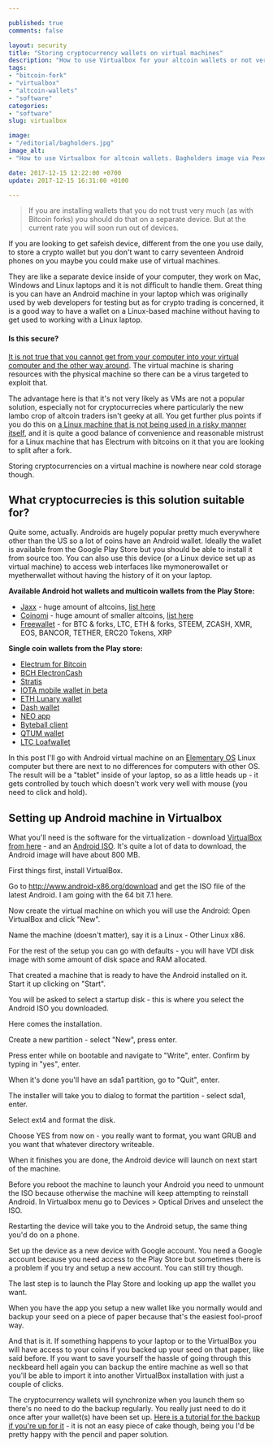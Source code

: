 ```yaml
---

published: true
comments: false

layout: security
title: "Storing cryptocurrency wallets on virtual machines"
description: "How to use Virtualbox for your altcoin wallets or not very much trusted wallets storing forked coins."
tags:
- "bitcoin-fork"
- "virtualbox"
- "altcoin-wallets"
- "software"
categories:
- "software"
slug: virtualbox

image:
- "/editorial/bagholders.jpg"
image_alt:
- "How to use Virtualbox for altcoin wallets. Bagholders image via Pexels."

date: 2017-12-15 12:22:00 +0700
update: 2017-12-15 16:31:00 +0100

---
```


> If you are installing wallets that you do not trust very much (as with Bitcoin forks) you should do that on a separate device. But at the current rate you will soon run out of devices.

If you are looking to get safeish device, different from the one you use daily, to store a crypto wallet but you don't want to carry seventeen Android phones on you maybe you could make use of virtual machines.

They are like a separate device inside of your computer, they work on Mac, Windows and Linux laptops and it is not difficult to handle them. Great thing is you can have an Android machine in your laptop which was originally used by web developers for testing but as for crypto trading is concerned, it is a good way to have a wallet on a Linux-based machine without having to get used to working with a Linux laptop.

#### Is this secure?

[It is not true that you cannot get from your computer into your virtual computer and the other way around](https://security.stackexchange.com/questions/3056/how-secure-are-virtual-machines-really-false-sense-of-security). The virtual machine is sharing resources with the physical machine so there can be a virus targeted to exploit that.

The advantage here is that it's not very likely as VMs are not a popular solution, especially not for cryptocurrecies where particularly the new lambo crop of altcoin traders isn't geeky at all. You get further plus points if you do this on <a class="internal" href="/security/device-management">a Linux machine that is not being used in a risky manner itself</a>, and it is quite a good balance of convenience and reasonable mistrust for a Linux  machine that has Electrum with bitcoins on it that you are looking to split after a fork.

Storing cryptocurrencies on a virtual machine is nowhere near cold storage though.

## What cryptocurrecies is this solution suitable for?

Quite some, actually. Androids are hugely popular pretty much everywhere other than the US so a lot of coins have an Android wallet. Ideally the wallet is available from the Google Play Store but you should be able to install it from source too. You can also use this device (or a Linux device set up as virtual machine) to access web interfaces like mymonerowallet or myetherwallet without having the history of it on your laptop.

**Available Android hot wallets and multicoin wallets from the Play Store:**

* [Jaxx](https://play.google.com/store/apps/details?id=com.kryptokit.jaxx&hl=en) - huge amount of altcoins, [list here](https://decentral.zendesk.com/hc/en-us/articles/218373867-Which-tokens-does-Jaxx-support-)
* [Coinomi](https://play.google.com/store/apps/details?id=com.coinomi.wallet&hl=en) - huge amount of smaller altcoins, [list here](https://coinomi.com/#supported-coins)
* [Freewallet](https://play.google.com/store/apps/details?id=ltcc.org.freewallet.app) - for BTC & forks, LTC, ETH & forks, STEEM, ZCASH, XMR, EOS, BANCOR, TETHER, ERC20 Tokens, XRP

**Single coin wallets from the Play store:**

* [Electrum for Bitcoin](https://play.google.com/store/apps/details?id=org.electrum.electrum)
* [BCH ElectronCash](https://play.google.com/store/apps/details?id=org.electroncash.electroncash&hl=en)
* [Stratis](https://play.google.com/store/apps/details?id=com.stratis.live)
* [IOTA mobile wallet in beta](https://play.google.com/store/apps/details?id=org.iota.wallet)
* [ETH Lunary wallet](https://play.google.com/store/apps/details?id=com.rehanced.lunary)
* [Dash wallet](https://play.google.com/store/apps/details?id=hashengineering.darkcoin.wallet)
* [NEO app](https://play.google.com/store/apps/details?id=neo.app)
* [Byteball client](https://play.google.com/store/apps/details?id=org.byteball.wallet)
* [QTUM wallet](https://play.google.com/store/apps/details?id=org.qtum.wallet)
* [LTC Loafwallet](https://play.google.com/store/apps/details?id=com.loafwallet)


In this post I'll go with Android virtual machine on an [Elementary OS](https://elementary.io/) Linux computer but there are next to no differences for computers with other OS. The result will be a "tablet" inside of your laptop, so as a little heads up - it gets controlled by touch which doesn't work very well with mouse (you need to click and hold).


## Setting up Android machine in Virtualbox

What you'll need is the software for the virtualization - download [VirtualBox from here](https://www.virtualbox.org/wiki/Downloads) - and an [Android ISO](http://www.android-x86.org/download). It's quite a lot of data to download, the Android image will have about 800 MB.

First things first, install VirtualBox.

<amp-img itemprop="image" alt="Altcoin Trading Security"
 src="/sec/virtualbox-setup/1androidiso.jpeg" layout="responsive"
 data-original-width="753px" data-original-height="823px"
width="753px" height="823px"></amp-img>

Go to http://www.android-x86.org/download and get the ISO file of the latest Android. I am going with the 64 bit 7.1 here.

<amp-img itemprop="image" alt="Altcoin Trading Security"
 src="/sec/virtualbox-setup/2virtualbox.jpeg" layout="responsive"
 data-original-width="1920px" data-original-height="1080px"
width="753px" height="423px"></amp-img>

Now create the virtual machine on which you will use the Android: Open VirtualBox and click "New".

<amp-img itemprop="image" alt="Altcoin Trading Security"
 src="/sec/virtualbox-setup/3.jpeg" layout="responsive"
 data-original-width="1920px" data-original-height="1080px"
width="753px" height="423px"></amp-img>

Name the machine (doesn't matter), say it is a Linux - Other Linux x86.

<amp-img itemprop="image" alt="Altcoin Trading Security"
 src="/sec/virtualbox-setup/4.jpeg" layout="responsive"
 data-original-width="1920px" data-original-height="1080px"
width="753px" height="423px"></amp-img>

For the rest of the setup you can go with defaults - you will have VDI disk image with some amount of disk space and RAM allocated.

<amp-img itemprop="image" alt="Altcoin Trading Security"
 src="/sec/virtualbox-setup/5.jpeg" layout="responsive"
 data-original-width="1920px" data-original-height="1080px"
width="753px" height="423px"></amp-img>

That created a machine that is ready to have the Android installed on it. Start it up clicking on "Start".

<amp-img itemprop="image" alt="Altcoin Trading Security"
 src="/sec/virtualbox-setup/6.jpeg" layout="responsive"
 data-original-width="1920px" data-original-height="1080px"
width="753px" height="423px"></amp-img>

You will be asked to select a startup disk - this is where you select the Android ISO you downloaded.

Here comes the installation.


<amp-img itemprop="image" alt="Altcoin Trading Security"
 src="/sec/virtualbox-setup/7.jpeg" layout="responsive"
 data-original-width="1920px" data-original-height="1080px"
width="753px" height="423px"></amp-img>

Create a new partition - select "New", press enter.

<amp-img itemprop="image" alt="Altcoin Trading Security"
 src="/sec/virtualbox-setup/8.jpeg" layout="responsive"
 data-original-width="1920px" data-original-height="1080px"
width="753px" height="423px"></amp-img>

Press enter while on bootable and navigate to "Write", enter. Confirm by typing in "yes", enter.

When it's done you'll have an sda1 partition, go to "Quit", enter.


<amp-img itemprop="image" alt="Altcoin Trading Security"
 src="/sec/virtualbox-setup/8i.jpeg" layout="responsive"
 data-original-width="1920px" data-original-height="1080px"
width="753px" height="423px"></amp-img>

The installer will take you to dialog to format the partition - select sda1, enter.

Select ext4 and format the disk.

Choose YES from now on - you really want to format, you want GRUB and you want that whatever directory writeable.


<amp-img itemprop="image" alt="Altcoin Trading Security"
 src="/sec/virtualbox-setup/9.jpeg" layout="responsive"
 data-original-width="1920px" data-original-height="1080px"
width="753px" height="423px"></amp-img>

When it finishes you are done, the Android device will launch on next start of the machine.

<amp-img itemprop="image" alt="Altcoin Trading Security"
 src="/sec/virtualbox-setup/10unmount.jpeg" layout="responsive"
 data-original-width="1920px" data-original-height="1080px"
width="753px" height="423px"></amp-img>

Before you reboot the machine to launch your Android you need to unmount the ISO because otherwise the machine will keep attempting to reinstall Android. In Virtualbox menu go to Devices > Optical Drives and unselect the ISO.

Restarting the device will take you to the Android setup, the same thing you'd do on a phone.

<amp-img itemprop="image" alt="Altcoin Trading Security"
 src="/sec/virtualbox-setup/11.jpeg" layout="responsive"
 data-original-width="1920px" data-original-height="1080px"
width="753px" height="423px"></amp-img>

Set up the device as a new device with Google account. You need a Google account because you need access to the Play Store but sometimes there is a problem if you try and setup a new account. You can still try though.

<amp-img itemprop="image" alt="Altcoin Trading Security"
 src="/sec/virtualbox-setup/12.jpeg" layout="responsive"
 data-original-width="1920px" data-original-height="1080px"
width="753px" height="423px"></amp-img>


<amp-img itemprop="image" alt="Altcoin Trading Security"
 src="/sec/virtualbox-setup/13.jpeg" layout="responsive"
 data-original-width="1920px" data-original-height="1080px"
width="753px" height="423px"></amp-img>

The last step is to launch the Play Store and looking up app the wallet you want.


<amp-img itemprop="image" alt="Altcoin Trading Security"
 src="/sec/virtualbox-setup/15play.jpeg" layout="responsive"
 data-original-width="1920px" data-original-height="1080px"
width="753px" height="423px"></amp-img>


<amp-img itemprop="image" alt="Altcoin Trading Security"
 src="/sec/virtualbox-setup/15.jpeg" layout="responsive"
 data-original-width="1920px" data-original-height="1080px"
width="753px" height="423px"></amp-img>

When you have the app you setup a new wallet like you normally would and backup your seed on a piece of paper because that's the easiest fool-proof way.


<amp-img itemprop="image" alt="Altcoin Trading Security"
 src="/sec/virtualbox-setup/16voila.jpeg" layout="responsive"
 data-original-width="1920px" data-original-height="1080px"
width="753px" height="423px"></amp-img>

And that is it. If something happens to your laptop or to the VirtualBox you will have access to your coins if you backed up your seed on that paper, like said before. If you want to save yourself the hassle of going through this neckbeard hell again you can backup the entire machine as well so that you'll be able to import it into another VirtualBox installation with just a couple of clicks.

The cryptocurrency wallets will synchronize when you launch them so there's no need to do the backup regularly. You really just need to do it once after your wallet(s) have been set up. [Here is a tutorial for the backup if you're up for it](https://www.howtogeek.com/howto/36870/how-to-backup-and-move-virtualbox-machines/) - it is not an easy piece of cake though, being you I'd be pretty happy with the pencil and paper solution.
